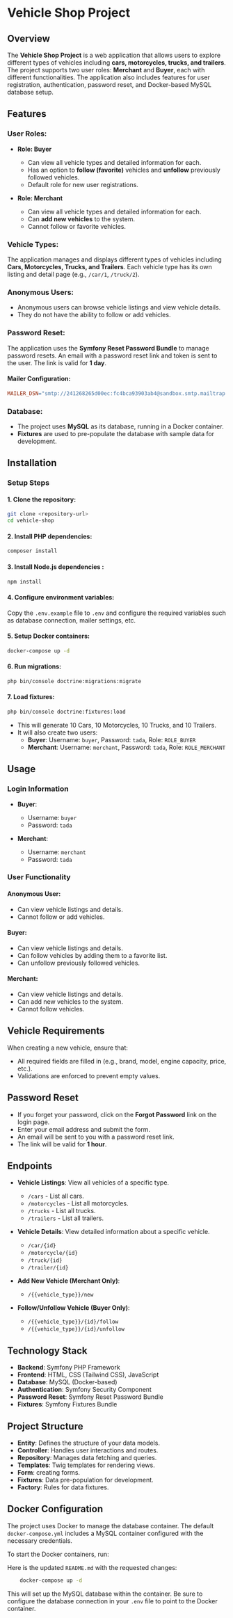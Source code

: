 # Vehicle Shop Project

## Overview
The **Vehicle Shop Project** is a web application that allows users to explore different types of vehicles including **cars, motorcycles, trucks, and trailers**. The project supports two user roles: **Merchant** and **Buyer**, each with different functionalities. The application also includes features for user registration, authentication, password reset, and Docker-based MySQL database setup.

## Features
 
### User Roles:
 
- **Role: Buyer**
  - Can view all vehicle types and detailed information for each.
  - Has an option to **follow (favorite)** vehicles and **unfollow** previously followed vehicles.
  - Default role for new user registrations.

- **Role: Merchant**
  - Can view all vehicle types and detailed information for each.
  - Can **add new vehicles** to the system.
  - Cannot follow or favorite vehicles.

### Vehicle Types:

The application manages and displays different types of vehicles including **Cars, Motorcycles, Trucks, and Trailers**. Each vehicle type has its own listing and detail page (e.g., `/car/1`, `/truck/2`).

### Anonymous Users:

- Anonymous users can browse vehicle listings and view vehicle details.
- They do not have the ability to follow or add vehicles.

### Password Reset:

The application uses the **Symfony Reset Password Bundle** to manage password resets. An email with a password reset link and token is sent to the user. The link is valid for **1 day**.

#### Mailer Configuration:
```makefile
MAILER_DSN="smtp://241268265d00ec:fc4bca93903ab4@sandbox.smtp.mailtrap.io:2525"
```

### Database:

- The project uses **MySQL** as its database, running in a Docker container.
- **Fixtures** are used to pre-populate the database with sample data for development.

## Installation

### Setup Steps

#### 1. Clone the repository:

```bash
git clone <repository-url>
cd vehicle-shop
```

#### 2. Install PHP dependencies:

```bash
composer install
```

#### 3. Install Node.js dependencies :

```bash
npm install
```

#### 4. Configure environment variables:

Copy the `.env.example` file to `.env` and configure the required variables such as database connection, mailer settings, etc.

#### 5. Setup Docker containers:

```bash
docker-compose up -d
```

#### 6. Run migrations:

```bash
php bin/console doctrine:migrations:migrate
```

#### 7. Load fixtures:

```bash
php bin/console doctrine:fixtures:load
```

- This will generate 10 Cars, 10 Motorcycles, 10 Trucks, and 10 Trailers.
- It will also create two users:
  - **Buyer**: Username: `buyer`, Password: `tada`, Role: `ROLE_BUYER`
  - **Merchant**: Username: `merchant`, Password: `tada`, Role: `ROLE_MERCHANT`

## Usage

### Login Information

- **Buyer**:
  - Username: `buyer`
  - Password: `tada`
  
- **Merchant**:
  - Username: `merchant`
  - Password: `tada`

### User Functionality

#### Anonymous User:

- Can view vehicle listings and details.
- Cannot follow or add vehicles.

#### Buyer:

- Can view vehicle listings and details.
- Can follow vehicles by adding them to a favorite list.
- Can unfollow previously followed vehicles.

#### Merchant:

- Can view vehicle listings and details.
- Can add new vehicles to the system.
- Cannot follow vehicles.

## Vehicle Requirements

When creating a new vehicle, ensure that:

- All required fields are filled in (e.g., brand, model, engine capacity, price, etc.).
- Validations are enforced to prevent empty values.

## Password Reset

- If you forget your password, click on the **Forgot Password** link on the login page.
- Enter your email address and submit the form.
- An email will be sent to you with a password reset link.
- The link will be valid for **1 hour**.

## Endpoints

- **Vehicle Listings**: View all vehicles of a specific type.
  - `/cars` - List all cars.
  - `/motorcycles` - List all motorcycles.
  - `/trucks` - List all trucks.
  - `/trailers` - List all trailers.

- **Vehicle Details**: View detailed information about a specific vehicle.
  - `/car/{id}`
  - `/motorcycle/{id}`
  - `/truck/{id}`
  - `/trailer/{id}`

- **Add New Vehicle (Merchant Only)**:
  - `/{{vehicle_type}}/new`

- **Follow/Unfollow Vehicle (Buyer Only)**:
  - `/{{vehicle_type}}/{id}/follow`
  - `/{{vehicle_type}}/{id}/unfollow`

## Technology Stack

- **Backend**: Symfony PHP Framework
- **Frontend**: HTML, CSS (Tailwind CSS), JavaScript
- **Database**: MySQL (Docker-based)
- **Authentication**: Symfony Security Component
- **Password Reset**: Symfony Reset Password Bundle
- **Fixtures**: Symfony Fixtures Bundle

## Project Structure

- **Entity**: Defines the structure of your data models.
- **Controller**: Handles user interactions and routes.
- **Repository**: Manages data fetching and queries.
- **Templates**: Twig templates for rendering views.
- **Form**: creating forms.
- **Fixtures**: Data pre-population for development.
- **Factory**: Rules for data fixtures.

## Docker Configuration

The project uses Docker to manage the database container. The default `docker-compose.yml` includes a MySQL container configured with the necessary credentials.

To start the Docker containers, run:

Here is the updated `README.md` with the requested changes:
```bash
    docker-compose up -d
```

This will set up the MySQL database within the container. Be sure to configure the database connection in your `.env` file to point to the Docker container.
